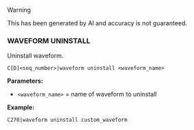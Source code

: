 > [!WARNING]
> This has been generated by AI and accuracy is not guaranteed.

### WAVEFORM UNINSTALL

Uninstall waveform.

```
C[D]<seq_number>|waveform uninstall <waveform_name>
```

**Parameters:**
- `<waveform_name>` = name of waveform to uninstall

**Example:**
```
C270|waveform uninstall custom_waveform
```